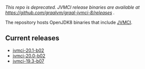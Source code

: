 _This repo is deprecated. JVMCI release binaries are available at https://github.com/graalvm/graal-jvmci-8/releases ._

The repository hosts OpenJDK8 binaries that include [JVMCI](https://github.com/graalvm/graal-jvmci-8).

## Current releases
* [jvmci-20.1-b02](https://github.com/graalvm/openjdk8-jvmci-builder/releases/tag/jvmci-20.1-b02)
* [jvmci-20.0-b02](https://github.com/graalvm/openjdk8-jvmci-builder/releases/tag/jvmci-20.0-b02)
* [jvmci-19.3-b07](https://github.com/graalvm/openjdk8-jvmci-builder/releases/tag/jvmci-19.3-b07)

